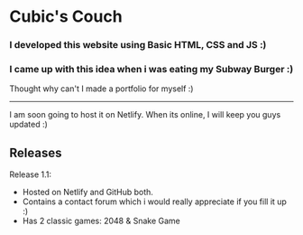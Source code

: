 # Cubic's Couch
### I developed this website using Basic HTML, CSS and JS :) <br>

### I came up with this idea when i was eating my Subway Burger :) <br>
Thought why can't I made a portfolio for myself :)

---
I am soon going to host it on Netlify. When its online, I will keep you guys updated :)
## Releases

Release 1.1:
- Hosted on Netlify and GitHub both.
- Contains a contact forum which i would really appreciate if you fill it up :)
- Has 2 classic games: 2048 & Snake Game
